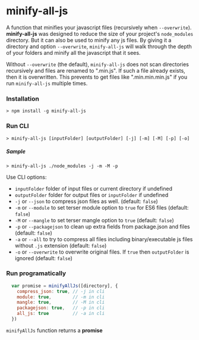 # minify-all-js

A function that minifies your javascript files (recursively when `--overwrite`).
**minify-all-js** was designed to reduce the size of your project's `node_modules` directory. But it can also be used to minify any js files. By giving it a directory and option `--overwrite`, `minify-all-js` will walk through the depth of your folders and minify all the javascript that it sees.

Without `--overwrite` (the default), `minify-all-js` does not scan directories recursively and files are renamed to "<old name>.min.js". If such a file already exists, then it is overwritten. This prevents to get files like "<old name>.min.min.min.js" if you run `minify-all-js` multiple times.

### Installation

    > npm install -g minify-all-js

### Run CLI

    > minify-all-js [inputFolder] [outputFolder] [-j] [-m] [-M] [-p] [-o]

##### Sample

    > minify-all-js ./node_modules -j -m -M -p

Use CLI options:
 - `inputFolder` folder of input files or current directory if undefined
 - `outputFolder` folder for output files or `inputFolder` if undefined
 - `-j` or `--json` to compress json files as well. (default: `false`)
 - `-m` or `--module` to set terser module option to `true` for ES6 files (default: `false`)
 - `-M` or `--mangle` to set terser mangle option to `true` (default: `false`)
 - `-p` or `--packagejson` to clean up extra fields from package.json and files (default: `false`)
 - `-a` or `--all` to try to compress all files including binary/executable js files without `.js` extension (default: `false`)
 - `-o` or `--overwrite` to overwrite original files. If `true` then `outputFolder` is ignored (default: `false`)


### Run programatically

```js
  var promise = minifyAllJs([directory], {
    compress_json: true, // -j in cli
    module: true,        // -m in cli
    mangle: true,        // -M in cli
    packagejson: true,   // -p in cli
    all_js: true         // -a in cli
  })
```

`minifyAllJs` function returns a **promise**

